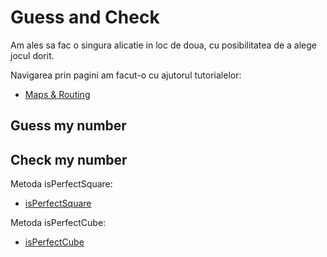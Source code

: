 # Guess and Check

Am ales sa fac o singura alicatie in loc de doua, cu posibilitatea de a alege jocul dorit.

Navigarea prin pagini am facut-o cu ajutorul tutorialelor:
- [Maps & Routing](https://youtu.be/WG5tJIAq5b0)

## Guess my number

## Check my number

Metoda isPerfectSquare:
- [isPerfectSquare](https://pub.dev/documentation/dart_numerics/latest/dart_numerics/isPerfectSquare.html)

Metoda isPerfectCube:
- [isPerfectCube](https://www.geeksforgeeks.org/perfect-cube/)